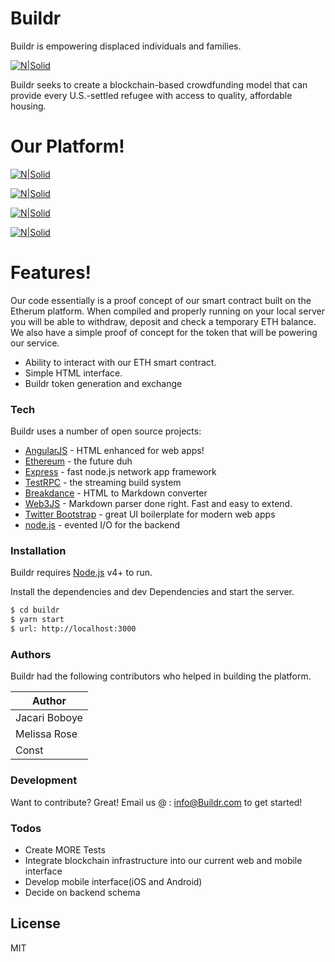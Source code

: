 # Buildr
Buildr is empowering displaced individuals and families.

[![N|Solid](https://static1.squarespace.com/static/5ae7bf33ec4eb776c4c5c721/t/5aef183c88251b5dc4569f9b/1525654259920/?format=1500w)](https://nodesource.com/products/nsolid)


Buildr seeks to create a blockchain-based crowdfunding model that can provide every U.S.-settled refugee with access to quality, affordable housing.

# Our Platform!

[![N|Solid](https://i.imgur.com/RP7EhR2.jpg)](https://nodesource.com/products/nsolid)

[![N|Solid](https://imgur.com/3F7rofC.jpg)](https://nodesource.com/products/nsolid)

[![N|Solid](https://imgur.com/fI7lIuq.jpg)](https://nodesource.com/products/nsolid)

[![N|Solid](https://imgur.com/U8XI8Ox.jpg)](https://nodesource.com/products/nsolid)


# Features!
Our code essentially is a proof concept of our smart contract built on the Etherum platform. When compiled and properly running on your local server you will be able to withdraw, deposit and check a temporary ETH balance. We also have a simple proof of concept for the token that will be powering our service. 

  - Ability to interact with our ETH smart contract.
  - Simple HTML interface.
  - Buildr token generation and exchange


### Tech

Buildr uses a number of open source projects:

* [AngularJS] - HTML enhanced for web apps!
* [Ethereum] - the future duh
* [Express] - fast node.js network app framework 
* [TestRPC] - the streaming build system
* [Breakdance](http://breakdance.io) - HTML to Markdown converter
* [Web3JS] - Markdown parser done right. Fast and easy to extend.
* [Twitter Bootstrap] - great UI boilerplate for modern web apps
* [node.js] - evented I/O for the backend

### Installation

Buildr requires [Node.js](https://nodejs.org/) v4+ to run.

Install the dependencies and dev Dependencies and start the server.

```sh
$ cd buildr
$ yarn start
$ url: http://localhost:3000
```

### Authors

Buildr had the following contributors who helped in building the platform.

| Author |  
| ------ |
| Jacari Boboye | 
| Melissa Rose | 
| Const | 


### Development

Want to contribute? Great!
Email us @ : info@Buildr.com to get started!

### Todos
 - Create MORE Tests
 - Integrate blockchain infrastructure into our current web and mobile interface
 - Develop mobile interface(iOS and Android)
 - Decide on backend schema
 

License
----

MIT



[//]: # (These are reference links used in the body of this note and get stripped out when the markdown processor does its job. There is no need to format nicely because it shouldn't be seen. Thanks SO - http://stackoverflow.com/questions/4823468/store-comments-in-markdown-syntax)


   [dill]: <https://github.com/joemccann/dillinger>
   [git-repo-url]: <https://github.com/joemccann/dillinger.git>
   [john gruber]: <http://daringfireball.net>
   [df1]: <http://daringfireball.net/projects/markdown/>
   [Web3JS]: <https://github.com/ethereum/web3.js/>
   [Ethereum]: <https://www.ethereum.org>
   [node.js]: <http://nodejs.org>
   [Twitter Bootstrap]: <http://twitter.github.com/bootstrap/>
   [jQuery]: <http://jquery.com>
   [@tjholowaychuk]: <http://twitter.com/tjholowaychuk>
   [express]: <http://expressjs.com>
   [AngularJS]: <http://angularjs.org>
   [TestRPC]: <https://github.com/trufflesuite/ganache-cli>

   [PlDb]: <https://github.com/joemccann/dillinger/tree/master/plugins/dropbox/README.md>
   [PlGh]: <https://github.com/joemccann/dillinger/tree/master/plugins/github/README.md>
   [PlGd]: <https://github.com/joemccann/dillinger/tree/master/plugins/googledrive/README.md>
   [PlOd]: <https://github.com/joemccann/dillinger/tree/master/plugins/onedrive/README.md>
   [PlMe]: <https://github.com/joemccann/dillinger/tree/master/plugins/medium/README.md>
   [PlGa]: <https://github.com/RahulHP/dillinger/blob/master/plugins/googleanalytics/README.md>
